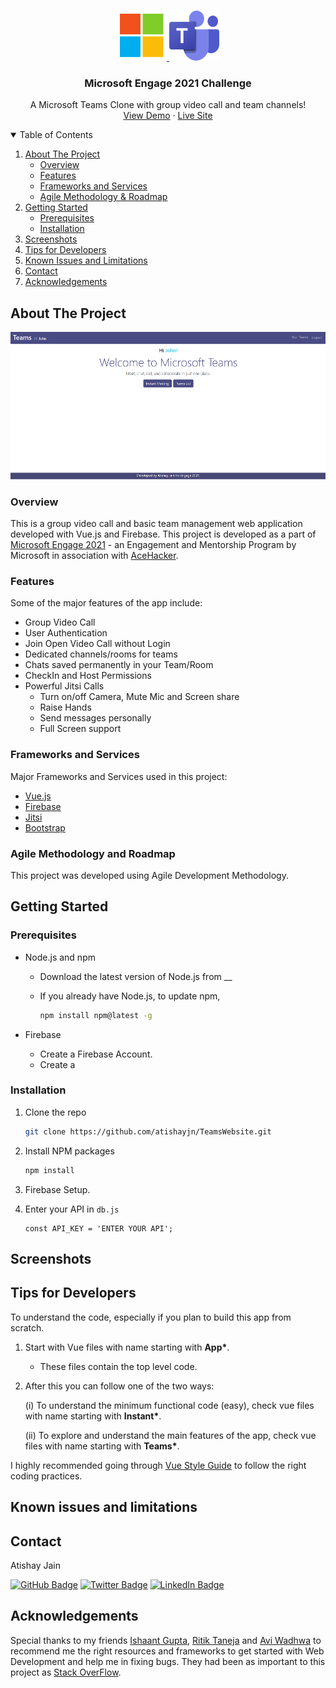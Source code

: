 <!-- PROJECT LOGO -->
<br />
<p align="center">
  <a href="https://github.com/othneildrew/Best-README-Template">
    <img src="images/microsoft.png" alt="Logo" width="80" height="80">
    <img src="images/logo.png" alt="Logo" width="80" height="80">
  </a>

  <h3 align="center">Microsoft Engage 2021 Challenge</h3>

  <p align="center">
    A Microsoft Teams Clone with group video call and team channels!
    <br />
    <a href="">View Demo</a>
    ·
    <a href="https://teams-meet.netlify.app/">Live Site</a>
  </p>
</p>

<!-- TABLE OF CONTENTS -->
<details open="open">
  <summary>Table of Contents</summary>
  <ol>
    <li>
      <a href="#about-the-project">About The Project</a>
      <ul>
        <li><a href="#overview">Overview</a></li>
        <li><a href="#features">Features</a></li>
        <li><a href="#frameworks-and-services">Frameworks and Services</a></li>
        <li><a href="#agile-methodology">Agile Methodology & Roadmap</a></li>
      </ul>
    </li>
    <li>
      <a href="#getting-started">Getting Started</a>
      <ul>
        <li><a href="#prerequisites">Prerequisites</a></li>
        <li><a href="#installation">Installation</a></li>
      </ul>
    </li>
    <li><a href="#screenshots">Screenshots</a></li>
    <li><a href="#tips-for-developers">Tips for Developers</a></li>
    <li><a href="#known-issues-and-limitations">Known Issues and Limitations</a></li>
    <li><a href="#contact">Contact</a></li>
    <li><a href="#acknowledgements">Acknowledgements</a></li>
  </ol>
</details>

<!-- ABOUT THE PROJECT -->

## About The Project

[![Product Name Screen Shot][product-screenshot]](https://example.com)

### Overview

This is a group video call and basic team management web application developed with Vue.js and Firebase. This project is developed as a part of [Microsoft Engage 2021](https://microsoft.acehacker.com/engage2021/) - an Engagement and Mentorship Program by Microsoft in association with [AceHacker](https://www.acehacker.com/).

### Features

Some of the major features of the app include:

- Group Video Call
- User Authentication
- Join Open Video Call without Login
- Dedicated channels/rooms for teams
- Chats saved permanently in your Team/Room
- CheckIn and Host Permissions
- Powerful Jitsi Calls
  - Turn on/off Camera, Mute Mic and Screen share
  - Raise Hands
  - Send messages personally
  - Full Screen support

### Frameworks and Services

Major Frameworks and Services used in this project:

- [Vue.js](https://vuejs.org/)
- [Firebase](https://firebase.google.com/)
- [Jitsi](https://jitsi.org/)
- [Bootstrap](https://getbootstrap.com)

### Agile Methodology and Roadmap

This project was developed using Agile Development Methodology.

<!-- GETTING STARTED -->

## Getting Started

<!-- This is an example of how you may give instructions on setting up your project locally.
To get a local copy up and running follow these simple example steps. -->

### Prerequisites

<!-- This is an example of how to list things you need to use the software and how to install them. -->

- Node.js and npm

  - Download the latest version of Node.js from \_\_
  - If you already have Node.js, to update npm,

    ```sh
    npm install npm@latest -g
    ```

- Firebase
  - Create a Firebase Account.
  - Create a

### Installation

1. Clone the repo
   ```sh
   git clone https://github.com/atishayjn/TeamsWebsite.git
   ```
2. Install NPM packages
   ```sh
   npm install
   ```
3. Firebase Setup.

4. Enter your API in `db.js`
   ```JS
   const API_KEY = 'ENTER YOUR API';
   ```

## Screenshots

## Tips for Developers

To understand the code, especially if you plan to build this app from scratch.

1. Start with Vue files with name starting with **App\***.
   - These files contain the top level code.
2. After this you can follow one of the two ways:

   (i) To understand the minimum functional code (easy), check vue files with name starting with **Instant\***.

   (ii) To explore and understand the main features of the app, check vue files with name starting with **Teams\***.

I highly recommended going through [Vue Style Guide]() to follow the right coding practices.

<!-- KNOWN ISSUE AND LIMITATIONS -->

## Known issues and limitations

<!-- To do at the end -->

<!-- CONTACT -->

## Contact

Atishay Jain

[![GitHub Badge](https://img.shields.io/badge/GitHub-100000?style=for-the-badge&logo=github&logoColor=white)](https://github.com/atishayjn)
[![Twitter Badge](https://img.shields.io/badge/Twitter-1DA1F2?style=for-the-badge&logo=twitter&logoColor=white)](https://twitter.com/atishay_jn_)
[![LinkedIn Badge](https://img.shields.io/badge/LinkedIn-0077B5?style=for-the-badge&logo=linkedin&logoColor=white)](https://www.linkedin.com/in/atishayjn/)

<!-- ACKNOWLEDGEMENTS -->

## Acknowledgements

Special thanks to my friends [Ishaant Gupta](), [Ritik Taneja]() and [Avi Wadhwa]() to recommend me the right resources and frameworks to get started with Web Development and help me in fixing bugs.
They had been as important to this project as [Stack OverFlow]().

<!-- MARKDOWN LINKS & IMAGES -->
<!-- https://www.markdownguide.org/basic-syntax/#reference-style-links -->

[contributors-shield]: https://img.shields.io/github/contributors/othneildrew/Best-README-Template.svg?style=for-the-badge
[contributors-url]: https://github.com/othneildrew/Best-README-Template/graphs/contributors
[forks-shield]: https://img.shields.io/github/forks/othneildrew/Best-README-Template.svg?style=for-the-badge
[forks-url]: https://github.com/othneildrew/Best-README-Template/network/members
[stars-shield]: https://img.shields.io/github/stars/othneildrew/Best-README-Template.svg?style=for-the-badge
[stars-url]: https://github.com/othneildrew/Best-README-Template/stargazers
[issues-shield]: https://img.shields.io/github/issues/othneildrew/Best-README-Template.svg?style=for-the-badge
[issues-url]: https://github.com/othneildrew/Best-README-Template/issues
[license-shield]: https://img.shields.io/github/license/othneildrew/Best-README-Template.svg?style=for-the-badge
[license-url]: https://github.com/othneildrew/Best-README-Template/blob/master/LICENSE.txt
[linkedin-shield]: https://img.shields.io/badge/-LinkedIn-black.svg?style=for-the-badge&logo=linkedin&colorB=555
[linkedin-url]: https://linkedin.com/in/othneildrew
[product-screenshot]: images/Home-page.png
